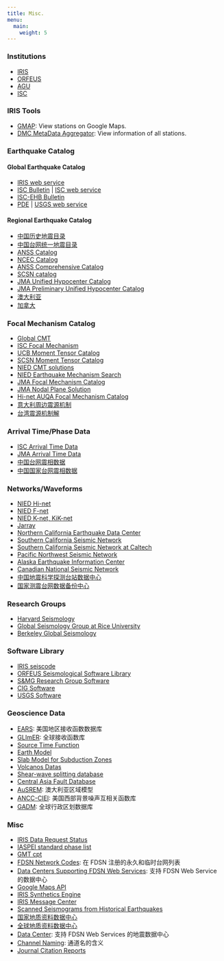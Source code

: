 ```yaml
---
title: Misc.
menu: 
  main:
    weight: 5
---
```


### Institutions

- [IRIS](http://www.iris.edu/hq/ "Incorporated Research Institutions for Seismology")
- [ORFEUS](http://www.orfeus-eu.org/index.html "Observatories and Research Facilities for European Seismology")
- [AGU](http://sites.agu.org/ "American Geophysical Union")
- [ISC](http://www.isc.ac.uk/ "International Seismological Centre")

### IRIS Tools

- [GMAP](http://ds.iris.edu/gmap/): View stations on Google Maps.
- [DMC MetaData Aggregator](http://ds.iris.edu/mda2/): View information of all stations.

### Earthquake Catalog

#### Global Earthquake Catalog

- [IRIS web service](http://service.iris.edu/fdsnws/event/1/)
- [ISC Bulletin](http://www.isc.ac.uk/iscbulletin/search/catalogue/) |
  [ISC web service](http://www.isc.ac.uk/fdsnws/event/1/)
- [ISC-EHB Bulletin](http://www.isc.ac.uk/ehbbulletin/)
- [PDE](http://earthquake.usgs.gov/data/pde.php) |
  [USGS web service](http://earthquake.usgs.gov/fdsnws/event/1/)

#### Regional Earthquake Catalog

- [中国历史地震目录](http://data.earthquake.cn/data/data/history_query.jsp)
- [中国台网统一地震目录](http://data.earthquake.cn/data/datashare_tyml_query.jsp)
- [ANSS Catalog](http://www.ncedc.org/anss/)
- [NCEC Catalog](http://www.ncedc.org/ncedc/catalogs.html)
- [ANSS Comprehensive Catalog](http://earthquake.usgs.gov/earthquakes/search/)
- [SCSN catalog](http://service.scedc.caltech.edu/eq-catalogs/date_mag_loc.php)
- [JMA Unified Hypocenter Catalog](http://www.data.jma.go.jp/svd/eqev/data/bulletin/hypo_e.html)
- [JMA Preliminary Unified Hypocenter Catalog](https://hinetwww11.bosai.go.jp/auth/JMA/jmalist.php)
- [澳大利亚](http://www.ga.gov.au/earthquakes/searchQuake.do)
- [加拿大](http://www.earthquakescanada.nrcan.gc.ca/stndon/NEDB-BNDS/bull-en.php)

### Focal Mechanism Catalog

- [Global CMT](http://www.globalcmt.org/)
- [ISC Focal Mechanism](http://www.isc.ac.uk/iscbulletin/search/fmechanisms/)
- [UCB Moment Tensor Catalog](http://www.ncedc.org/ncedc/mt.html "University of California Berkeley Moment Tensor Catalog")
- [SCSN Moment Tensor Catalog](http://service.scedc.caltech.edu/eq-catalogs/CMTsearch.php)
- [NIED CMT solutions](http://www.fnet.bosai.go.jp/event/joho.php?LANG=en)
- [NIED Earthquake Mechanism Search](http://www.fnet.bosai.go.jp/event/search.php?LANG=en)
- [JMA Focal Mechanism Catalog](http://www.data.jma.go.jp/svd/eqev/data/bulletin/cmt_e.html)
- [JMA Nodal Plane Solution](http://www.data.jma.go.jp/svd/eqev/data/bulletin/mech_e.html)
- [Hi-net AUQA Focal Mechanism Catalog](http://www.hinet.bosai.go.jp/AQUA/aqua_catalogue.php?LANG=en)
- [意大利周边震源机制](http://cnt.rm.ingv.it/en/tdmt)
- [台湾震源机制解](http://tecws.earth.sinica.edu.tw/BATS/cmtbyform.php)

### Arrival Time/Phase Data

- [ISC Arrival Time Data](http://www.isc.ac.uk/iscbulletin/search/arrivals/)
- [JMA Arrival Time Data](http://www.data.jma.go.jp/svd/eqev/data/bulletin/deck_e.html)
- [中国台网震相数据](http://data.earthquake.cn/data/datashare_weekphase_query.jsp)
- [中国国家台网震相数据](http://data.earthquake.cn/data/csn24_phase_p001_new.jsp)

### Networks/Waveforms

- [NIED Hi-net](http://www.hinet.bosai.go.jp/)
- [NIED F-net](http://www.fnet.bosai.go.jp/)
- [NIED K-net, KiK-net](http://www.kyoshin.bosai.go.jp/)
- [Jarray](http://jarray.eri.u-tokyo.ac.jp/)
- [Northern California Earthquake Data Center](http://www.ncedc.org/)
- [Southern California Seismic Network](http://www.scsn.org)
- [Southern California Seismic Network at Caltech](http://scedc.caltech.edu/)
- [Pacific Northwest Seismic Network](http://pnsn.org/)
- [Alaska Earthquake Information Center](http://www.aeic.alaska.edu/)
- [Canadian National Seismic Network](http://www.earthquakescanada.nrcan.gc.ca/stndon/CNSN-RNSC/index-eng.php)
- [中国地震科学探测台站数据中心](http://www.chinarraydmc.org/)
- [国家测震台网数据备份中心](http://www.seisdmc.ac.cn/)

### Research Groups

- [Harvard Seismology](http://seismology.harvard.edu/)
- [Global Seismology Group at Rice University](http://www.gseis.rice.edu/)
- [Berkeley Global Seismology](http://seismo.berkeley.edu/wiki_br/Main_Page)

### Software Library

- [IRIS seiscode](https://seiscode.iris.washington.edu/)
- [ORFEUS Seismological Software Library](http://www.orfeus-eu.org/software.html)
- [S&MG Research Group Software](http://rses.anu.edu.au/seismology/index.php?p=software)
- [CIG Software](https://geodynamics.org/cig/software/)
- [USGS Software](http://earthquake.usgs.gov/research/software/)

### Geoscience Data

- [EARS](http://ds.iris.edu/ds/products/ears/): 美国地区接收函数数据库
- [GLImER](http://stephanerondenay.com/glimermap/): 全球接收函数库
- [Source Time Function](http://ds.iris.edu/spud/sourcetimefunction)
- [Earth Model](http://ds.iris.edu/ds/products/emc/)
- [Slab Model for Subduction Zones](http://earthquake.usgs.gov/data/slab/)
- [Volcanos Datas](https://www.ngdc.noaa.gov/hazard/volcano.shtml)
- [Shear-wave splitting database](http://splitting.gm.univ-montp2.fr/DB/index.html)
- [Central Asia Fault Database](http://www.geo.uni-tuebingen.de/projekte/openfaults/)
- [AuSREM](http://rses.anu.edu.au/seismology/AuSREM/index.php): 澳大利亚区域模型
- [ANCC-CIEI](http://ds.iris.edu/ds/products/ancc-ciei/): 美国西部背景噪声互相关函数库
- [GADM](https://gadm.org): 全球行政区划数据库

### Misc

- [IRIS Data Request Status](http://www.iris.edu/ds/nodes/dmc/data/request-status/)
- [IASPEI standard phase list](http://www.isc.ac.uk/standards/phases/)
- [GMT cpt](http://soliton.vm.bytemark.co.uk/pub/cpt-city/)
- [FDSN Network Codes](http://www.fdsn.org/networks/): 在 FDSN 注册的永久和临时台网列表
- [Data Centers Supporting FDSN Web Services](http://www.fdsn.org/webservices/datacenters/): 支持 FDSN Web Service 的数据中心
- [Google Maps API](https://developers.google.com/maps/get-started/)
- [IRIS Synthetics Engine](http://service.iris.edu/irisws/syngine/1/)
- [IRIS Message Center](http://ds.iris.edu/message-center/)
- [Scanned Seismograms from Historical Earthquakes](http://ds.iris.edu/seismo/)
- [国家地质资料数据中心](http://www.ngac.org.cn/Distribute/List)
- [全球地质资料数据中心](http://portal.onegeology.org/OnegeologyGlobal/)
- [Data Center](http://www.fdsn.org/webservices/datacenters/): 支持 FDSN Web Services 的地震数据中心
- [Channel Naming](http://ds.iris.edu/ds/nodes/dmc/tools/data_channels/): 通道名的含义
- [Journal Citation Reports](https://jcr.incites.thomsonreuters.com/)

